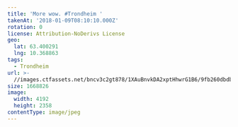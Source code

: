 ```yaml
---
title: 'More wow. #Trondheim '
takenAt: '2018-01-09T08:10:10.000Z'
rotation: 0
license: Attribution-NoDerivs License
geo:
  lat: 63.400291
  lng: 10.368863
tags:
  - Trondheim
url: >-
  //images.ctfassets.net/bncv3c2gt878/1XAuBnvkDA2xptHhwrG1B6/9fb260dbdbf4924d66665d5b9db12ecc/more-wow-trondheim_27813991279_o
size: 1668826
image:
  width: 4192
  height: 2358
contentType: image/jpeg
---
```


